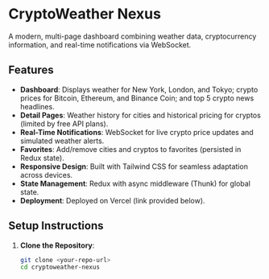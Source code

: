 # CryptoWeather Nexus

A modern, multi-page dashboard combining weather data, cryptocurrency information, and real-time notifications via WebSocket.

## Features
- **Dashboard**: Displays weather for New York, London, and Tokyo; crypto prices for Bitcoin, Ethereum, and Binance Coin; and top 5 crypto news headlines.
- **Detail Pages**: Weather history for cities and historical pricing for cryptos (limited by free API plans).
- **Real-Time Notifications**: WebSocket for live crypto price updates and simulated weather alerts.
- **Favorites**: Add/remove cities and cryptos to favorites (persisted in Redux state).
- **Responsive Design**: Built with Tailwind CSS for seamless adaptation across devices.
- **State Management**: Redux with async middleware (Thunk) for global state.
- **Deployment**: Deployed on Vercel (link provided below).

## Setup Instructions
1. **Clone the Repository**:
   ```bash
   git clone <your-repo-url>
   cd cryptoweather-nexus